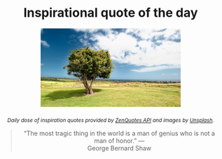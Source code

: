 
<div align="center">

# Inspirational quote of the day

<img src="./data/photo.jpeg" alt="Beautiful nature photo" width="320" height="180">

<sub><i>Daily dose of inspiration quotes provided by [ZenQuotes API](https://zenquotes.io/) and images by [Unsplash](https://unsplash.com/).</i></sub>


<blockquote>&ldquo;The most tragic thing in the world is a man of genius who is not a man of honor.&rdquo; &mdash; <footer>George Bernard Shaw</footer></blockquote>

</div>

